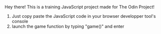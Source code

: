 Hey there!
This is a training JavaScript project made for The Odin Project!

1. Just copy paste the JavaScript code in your browser developper tool's console
2. launch the game function by typing "game()" and enter
